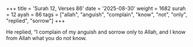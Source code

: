+++
title = 'Surah 12, Verses 86'
date = '2025-08-30'
weight = 1682
surah = 12
ayah = 86
tags = ["allah", "anguish", "complain", "know", "not", "only", "replied", "sorrow"]
+++

He replied, “I complain of my anguish and sorrow only to Allah, and I know from Allah what you do not know.